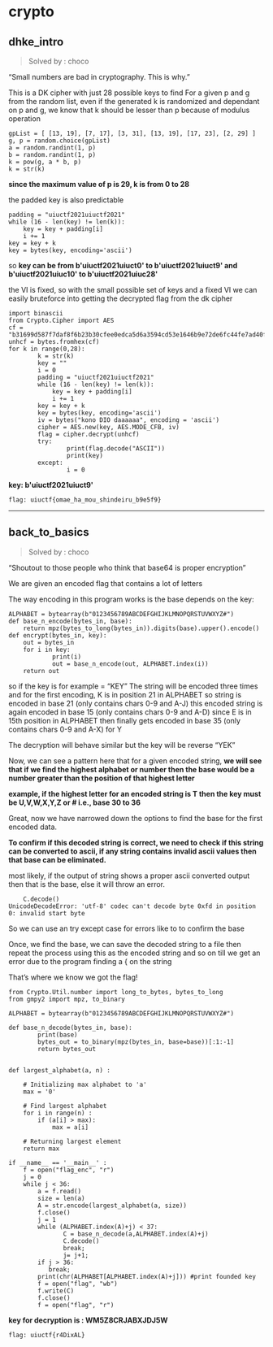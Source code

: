 # crypto

## dhke_intro
> Solved by : choco

“Small numbers are bad in cryptography. This is why.”

This is a DK cipher with just 28 possible keys to find
For a given p and g from the random list, even if the generated k is randomized and dependant on p and g, we know that k should be lesser than p because of modulus operation


    gpList = [ [13, 19], [7, 17], [3, 31], [13, 19], [17, 23], [2, 29] ]
    g, p = random.choice(gpList)
    a = random.randint(1, p)
    b = random.randint(1, p)
    k = pow(g, a * b, p)
    k = str(k)

**since the maximum value of p is 29, k is from 0 to 28**

the padded key is also predictable 

    padding = "uiuctf2021uiuctf2021"
    while (16 - len(key) != len(k)):
        key = key + padding[i]
        i += 1
    key = key + k
    key = bytes(key, encoding='ascii')

so **key can be from b'uiuctf2021uiuct0' to b'uiuctf2021uiuct9' and b'uiuctf2021uiuc10' to b'uiuctf2021uiuc28'**

the VI is fixed, so with the small possible set of keys and a fixed VI we can easily bruteforce into getting the decrypted flag from the dk cipher


    import binascii
    from Crypto.Cipher import AES
    cf = "b31699d587f7daf8f6b23b30cfee0edca5d6a3594cd53e1646b9e72de6fc44fe7ad40f0ea6"
    unhcf = bytes.fromhex(cf)
    for k in range(0,28):
            k = str(k)
            key = ""
            i = 0
            padding = "uiuctf2021uiuctf2021"
            while (16 - len(key) != len(k)):
                key = key + padding[i]
                i += 1
            key = key + k
            key = bytes(key, encoding='ascii')
            iv = bytes("kono DIO daaaaaa", encoding = 'ascii')
            cipher = AES.new(key, AES.MODE_CFB, iv)
            flag = cipher.decrypt(unhcf)
            try:
                    print(flag.decode("ASCII"))
                    print(key)
            except:
                    i = 0

**key:  b'uiuctf2021uiuct9'**

```flag: uiuctf{omae_ha_mou_shindeiru_b9e5f9}```

----------

## back_to_basics
> Solved by : choco

“Shoutout to those people who think that base64 is proper encryption”

We are given an encoded flag that contains a lot of letters 

The way encoding in this program works is the base depends on the key:

    ALPHABET = bytearray(b"0123456789ABCDEFGHIJKLMNOPQRSTUVWXYZ#")
    def base_n_encode(bytes_in, base):
        return mpz(bytes_to_long(bytes_in)).digits(base).upper().encode()
    def encrypt(bytes_in, key):
        out = bytes_in
        for i in key:
                print(i)
                out = base_n_encode(out, ALPHABET.index(i))
        return out

so if the key is for example = “KEY”
The string will be encoded three times
and for the first encoding, K is in position 21 in ALPHABET so string is encoded in base 21 (only contains chars 0-9 and A-J)
this encoded string is again encoded in base 15 (only contains chars 0-9 and A-D) since E is in 15th position in ALPHABET
then finally gets encoded in base 35 (only contains chars 0-9 and A-X) for Y

The decryption will behave similar but the key will be reverse “YEK”

Now, we can see a pattern here that for a given encoded string, **we will see that if we find the highest alphabet or number then the base would be a number greater than the position of that highest letter**

**example, if the highest letter for an encoded string is T then the key must be U,V,W,X,Y,Z or # i.e., base 30 to 36**

Great, now we have narrowed down the options to find the base for the first encoded data.

**To confirm if this decoded string is correct, we need to check if this string can be converted to ascii, if any string contains invalid ascii values then that base can be eliminated.**

most likely, if the output of string shows a proper ascii converted output then that is the base, else it will throw an error.


        C.decode()
    UnicodeDecodeError: 'utf-8' codec can't decode byte 0xfd in position 0: invalid start byte

So we can use an try except case for errors like to to confirm the base

Once, we find the base, we can save the decoded string to a file then repeat the process using this as the encoded string and so on till we get an error due to the program finding a { on the string

That’s where we know we got the flag!


    from Crypto.Util.number import long_to_bytes, bytes_to_long
    from gmpy2 import mpz, to_binary
    
    ALPHABET = bytearray(b"0123456789ABCDEFGHIJKLMNOPQRSTUVWXYZ#")
    
    def base_n_decode(bytes_in, base):
            print(base)
            bytes_out = to_binary(mpz(bytes_in, base=base))[:1:-1]
            return bytes_out
    
    
    def largest_alphabet(a, n) :
         
        # Initializing max alphabet to 'a'
        max = '0'
     
        # Find largest alphabet
        for i in range(n) :
            if (a[i] > max):
                max = a[i]
     
        # Returning largest element
        return max
    
    if __name__ == '__main__' :
        f = open("flag_enc", "r")
        j = 0
        while j < 36: 
            a = f.read()
            size = len(a)
            A = str.encode(largest_alphabet(a, size))
            f.close()
            j = 1
            while (ALPHABET.index(A)+j) < 37:
                   C = base_n_decode(a,ALPHABET.index(A)+j)
                   C.decode()
                   break;
                   j= j+1;
            if j > 36:
               break;
            print(chr(ALPHABET[ALPHABET.index(A)+j])) #print founded key
            f = open("flag", "wb")
            f.write(C)
            f.close()
            f = open("flag", "r")

**key for decryption is : WM5Z8CRJABXJDJ5W**

```
flag: uiuctf{r4DixAL}
```